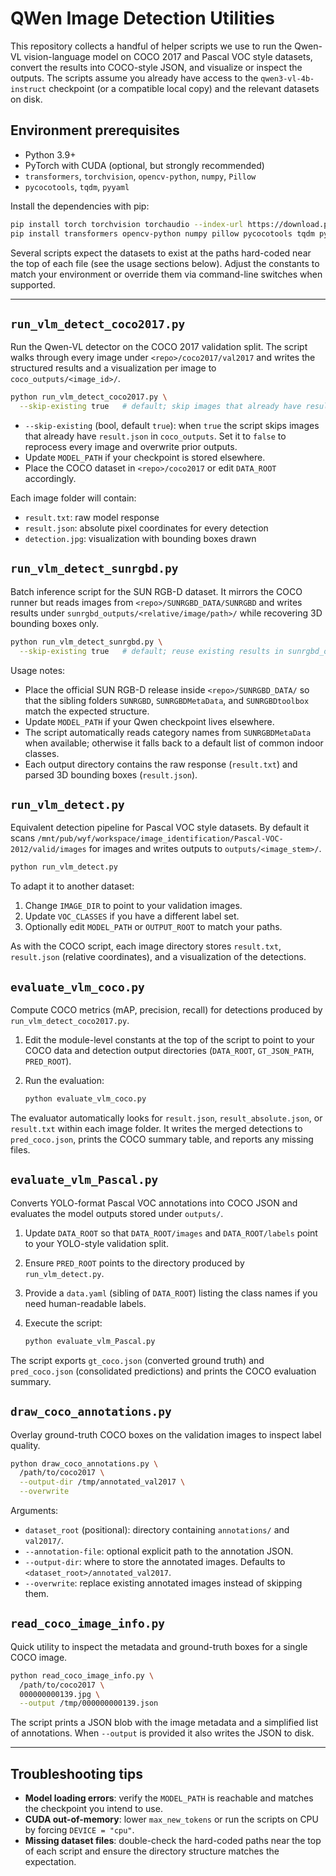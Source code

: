# QWen Image Detection Utilities

This repository collects a handful of helper scripts we use to run the
Qwen-VL vision-language model on COCO 2017 and Pascal VOC style datasets,
convert the results into COCO-style JSON, and visualize or inspect the
outputs. The scripts assume you already have access to the
`qwen3-vl-4b-instruct` checkpoint (or a compatible local copy) and the relevant
datasets on disk.

## Environment prerequisites

* Python 3.9+
* PyTorch with CUDA (optional, but strongly recommended)
* `transformers`, `torchvision`, `opencv-python`, `numpy`, `Pillow`
* `pycocotools`, `tqdm`, `pyyaml`

Install the dependencies with pip:

```bash
pip install torch torchvision torchaudio --index-url https://download.pytorch.org/whl/cu121
pip install transformers opencv-python numpy pillow pycocotools tqdm pyyaml
```

Several scripts expect the datasets to exist at the paths hard-coded near the
top of each file (see the usage sections below). Adjust the constants to match
your environment or override them via command-line switches when supported.

---

## `run_vlm_detect_coco2017.py`

Run the Qwen-VL detector on the COCO 2017 validation split. The script walks
through every image under `<repo>/coco2017/val2017` and writes the structured
results and a visualization per image to `coco_outputs/<image_id>/`.

```bash
python run_vlm_detect_coco2017.py \
  --skip-existing true   # default; skip images that already have result.json
```

* `--skip-existing` (bool, default `true`): when `true` the script skips images
  that already have `result.json` in `coco_outputs`. Set it to `false` to
  reprocess every image and overwrite prior outputs.
* Update `MODEL_PATH` if your checkpoint is stored elsewhere.
* Place the COCO dataset in `<repo>/coco2017` or edit `DATA_ROOT` accordingly.

Each image folder will contain:

* `result.txt`: raw model response
* `result.json`: absolute pixel coordinates for every detection
* `detection.jpg`: visualization with bounding boxes drawn

## `run_vlm_detect_sunrgbd.py`

Batch inference script for the SUN RGB-D dataset. It mirrors the COCO runner
but reads images from `<repo>/SUNRGBD_DATA/SUNRGBD` and writes results under
`sunrgbd_outputs/<relative/image/path>/` while recovering 3D bounding boxes
only.

```bash
python run_vlm_detect_sunrgbd.py \
  --skip-existing true   # default; reuse existing results in sunrgbd_outputs
```

Usage notes:

* Place the official SUN RGB-D release inside `<repo>/SUNRGBD_DATA/` so that
  the sibling folders `SUNRGBD`, `SUNRGBDMetaData`, and `SUNRGBDtoolbox` match
  the expected structure.
* Update `MODEL_PATH` if your Qwen checkpoint lives elsewhere.
* The script automatically reads category names from `SUNRGBDMetaData` when
  available; otherwise it falls back to a default list of common indoor
  classes.
* Each output directory contains the raw response (`result.txt`) and parsed 3D
  bounding boxes (`result.json`).

## `run_vlm_detect.py`

Equivalent detection pipeline for Pascal VOC style datasets. By default it
scans `/mnt/pub/wyf/workspace/image_identification/Pascal-VOC-2012/valid/images`
for images and writes outputs to `outputs/<image_stem>/`.

```bash
python run_vlm_detect.py
```

To adapt it to another dataset:

1. Change `IMAGE_DIR` to point to your validation images.
2. Update `VOC_CLASSES` if you have a different label set.
3. Optionally edit `MODEL_PATH` or `OUTPUT_ROOT` to match your paths.

As with the COCO script, each image directory stores `result.txt`, `result.json`
(relative coordinates), and a visualization of the detections.

## `evaluate_vlm_coco.py`

Compute COCO metrics (mAP, precision, recall) for detections produced by
`run_vlm_detect_coco2017.py`.

1. Edit the module-level constants at the top of the script to point to your
   COCO data and detection output directories (`DATA_ROOT`, `GT_JSON_PATH`,
   `PRED_ROOT`).
2. Run the evaluation:

   ```bash
   python evaluate_vlm_coco.py
   ```

The evaluator automatically looks for `result.json`, `result_absolute.json`, or
`result.txt` within each image folder. It writes the merged detections to
`pred_coco.json`, prints the COCO summary table, and reports any missing files.

## `evaluate_vlm_Pascal.py`

Converts YOLO-format Pascal VOC annotations into COCO JSON and evaluates the
model outputs stored under `outputs/`.

1. Update `DATA_ROOT` so that `DATA_ROOT/images` and `DATA_ROOT/labels` point to
   your YOLO-style validation split.
2. Ensure `PRED_ROOT` points to the directory produced by `run_vlm_detect.py`.
3. Provide a `data.yaml` (sibling of `DATA_ROOT`) listing the class names if you
   need human-readable labels.
4. Execute the script:

   ```bash
   python evaluate_vlm_Pascal.py
   ```

The script exports `gt_coco.json` (converted ground truth) and `pred_coco.json`
(consolidated predictions) and prints the COCO evaluation summary.

## `draw_coco_annotations.py`

Overlay ground-truth COCO boxes on the validation images to inspect label
quality.

```bash
python draw_coco_annotations.py \
  /path/to/coco2017 \
  --output-dir /tmp/annotated_val2017 \
  --overwrite
```

Arguments:

* `dataset_root` (positional): directory containing `annotations/` and
  `val2017/`.
* `--annotation-file`: optional explicit path to the annotation JSON.
* `--output-dir`: where to store the annotated images. Defaults to
  `<dataset_root>/annotated_val2017`.
* `--overwrite`: replace existing annotated images instead of skipping them.

## `read_coco_image_info.py`

Quick utility to inspect the metadata and ground-truth boxes for a single COCO
image.

```bash
python read_coco_image_info.py \
  /path/to/coco2017 \
  000000000139.jpg \
  --output /tmp/000000000139.json
```

The script prints a JSON blob with the image metadata and a simplified list of
annotations. When `--output` is provided it also writes the JSON to disk.

---

## Troubleshooting tips

* **Model loading errors**: verify the `MODEL_PATH` is reachable and matches the
  checkpoint you intend to use.
* **CUDA out-of-memory**: lower `max_new_tokens` or run the scripts on CPU by
  forcing `DEVICE = "cpu"`.
* **Missing dataset files**: double-check the hard-coded paths near the top of
  each script and ensure the directory structure matches the expectation.